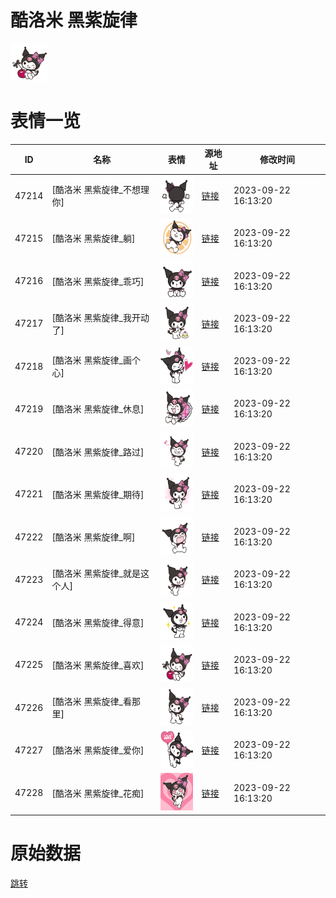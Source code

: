 # 酷洛米 黑紫旋律

<img src="./cover.png" height="60" alt="cover" />

# 表情一览

|ID|名称|表情|源地址|修改时间|
|----|----|----|----|----|
|47214|[酷洛米 黑紫旋律_不想理你]|<img src="./pic/047214_%5B酷洛米 黑紫旋律_不想理你%5D.png" height="60" alt="不想理你"/>|[链接](https://i0.hdslb.com/bfs/garb/a2cdd4dd4164e72b43b82fe6efe1b41f7a88b7c3.png)|2023-09-22 16:13:20|
|47215|[酷洛米 黑紫旋律_躺]|<img src="./pic/047215_%5B酷洛米 黑紫旋律_躺%5D.png" height="60" alt="躺"/>|[链接](https://i0.hdslb.com/bfs/garb/141774112be1d9fa9d422736b7a9d6d072449636.png)|2023-09-22 16:13:20|
|47216|[酷洛米 黑紫旋律_乖巧]|<img src="./pic/047216_%5B酷洛米 黑紫旋律_乖巧%5D.png" height="60" alt="乖巧"/>|[链接](https://i0.hdslb.com/bfs/garb/d5264111036f395e46cfc6d2d67702d250c134d7.png)|2023-09-22 16:13:20|
|47217|[酷洛米 黑紫旋律_我开动了]|<img src="./pic/047217_%5B酷洛米 黑紫旋律_我开动了%5D.png" height="60" alt="我开动了"/>|[链接](https://i0.hdslb.com/bfs/garb/de7cb6c2304d2799cefa9a3fbd71bc2f29283197.png)|2023-09-22 16:13:20|
|47218|[酷洛米 黑紫旋律_画个心]|<img src="./pic/047218_%5B酷洛米 黑紫旋律_画个心%5D.png" height="60" alt="画个心"/>|[链接](https://i0.hdslb.com/bfs/garb/395177963f92e1cf877342105d7a0dea11e362a7.png)|2023-09-22 16:13:20|
|47219|[酷洛米 黑紫旋律_休息]|<img src="./pic/047219_%5B酷洛米 黑紫旋律_休息%5D.png" height="60" alt="休息"/>|[链接](https://i0.hdslb.com/bfs/garb/d87bf03c37289daec95b95c5baebf1f2503966ba.png)|2023-09-22 16:13:20|
|47220|[酷洛米 黑紫旋律_路过]|<img src="./pic/047220_%5B酷洛米 黑紫旋律_路过%5D.png" height="60" alt="路过"/>|[链接](https://i0.hdslb.com/bfs/garb/04668a3cecb3ab25762afc764406b880d6c5430b.png)|2023-09-22 16:13:20|
|47221|[酷洛米 黑紫旋律_期待]|<img src="./pic/047221_%5B酷洛米 黑紫旋律_期待%5D.png" height="60" alt="期待"/>|[链接](https://i0.hdslb.com/bfs/garb/505549d8de0e034cd272ecd048460b06914f1643.png)|2023-09-22 16:13:20|
|47222|[酷洛米 黑紫旋律_啊]|<img src="./pic/047222_%5B酷洛米 黑紫旋律_啊%5D.png" height="60" alt="啊"/>|[链接](https://i0.hdslb.com/bfs/garb/1e45776bdf21510885e868fa24491580e93d0e4d.png)|2023-09-22 16:13:20|
|47223|[酷洛米 黑紫旋律_就是这个人]|<img src="./pic/047223_%5B酷洛米 黑紫旋律_就是这个人%5D.png" height="60" alt="就是这个人"/>|[链接](https://i0.hdslb.com/bfs/garb/b8e408da366f95d96a147b659d33c3c01afbcf23.png)|2023-09-22 16:13:20|
|47224|[酷洛米 黑紫旋律_得意]|<img src="./pic/047224_%5B酷洛米 黑紫旋律_得意%5D.png" height="60" alt="得意"/>|[链接](https://i0.hdslb.com/bfs/garb/376525956362a822ed97caf4d616b9ce5b6c0272.png)|2023-09-22 16:13:20|
|47225|[酷洛米 黑紫旋律_喜欢]|<img src="./pic/047225_%5B酷洛米 黑紫旋律_喜欢%5D.png" height="60" alt="喜欢"/>|[链接](https://i0.hdslb.com/bfs/garb/9394f2fa3171ada799fbda8a8c7c3bab91e010a7.png)|2023-09-22 16:13:20|
|47226|[酷洛米 黑紫旋律_看那里]|<img src="./pic/047226_%5B酷洛米 黑紫旋律_看那里%5D.png" height="60" alt="看那里"/>|[链接](https://i0.hdslb.com/bfs/garb/2e99af115dde553a6a6434f7c0bd5878be8a1e01.png)|2023-09-22 16:13:20|
|47227|[酷洛米 黑紫旋律_爱你]|<img src="./pic/047227_%5B酷洛米 黑紫旋律_爱你%5D.png" height="60" alt="爱你"/>|[链接](https://i0.hdslb.com/bfs/garb/a9e99ff01d7babbe539beafa480525f8798f725d.png)|2023-09-22 16:13:20|
|47228|[酷洛米 黑紫旋律_花痴]|<img src="./pic/047228_%5B酷洛米 黑紫旋律_花痴%5D.png" height="60" alt="花痴"/>|[链接](https://i0.hdslb.com/bfs/garb/1144ae7df52ef25a569db557d2fd6364d2b236a9.png)|2023-09-22 16:13:20|

# 原始数据

[跳转](./raw.json)


